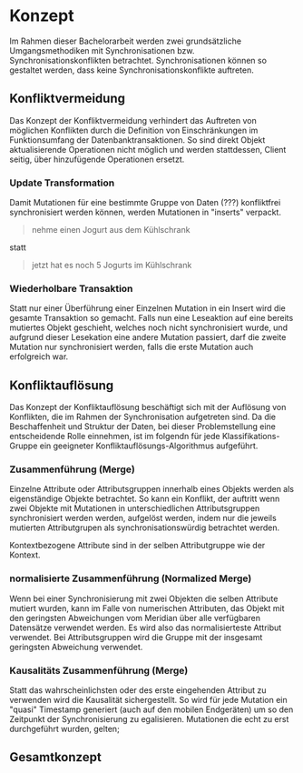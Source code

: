 

# Konzept

<!-- redo -->
Im Rahmen dieser Bachelorarbeit werden zwei grundsätzliche Umgangsmethodiken mit Synchronisationen bzw. Synchronisationskonflikten betrachtet.
Synchronisationen können so gestaltet werden, dass keine Synchronisationskonflikte auftreten.
<!-- 
Verhinderung: beschneidung Funktionsumfang

Auflösung: möglicher Datenverlust
-->


## Konfliktvermeidung
Das Konzept der Konfliktvermeidung verhindert das Auftreten von möglichen Konflikten durch die Definition von Einschränkungen im Funktionsumfang der Datenbanktransaktionen. So sind direkt Objekt aktualisierende Operationen nicht möglich und werden stattdessen, Client seitig, über hinzufügende Operationen ersetzt.

### Update Transformation
<!-- Überfürung von Update in Insert -->
Damit Mutationen für eine bestimmte Gruppe von Daten (???) konfliktfrei synchronisiert werden können, werden Mutationen in "inserts" verpackt.

>nehme einen Jogurt aus dem Kühlschrank

statt

>jetzt hat es noch 5 Jogurts im Kühlschrank


### Wiederholbare Transaktion
<!--  -->
Statt nur einer Überführung einer Einzelnen Mutation in ein Insert wird die gesamte Transaktion so gemacht.
Falls nun eine Leseaktion auf eine bereits mutiertes Objekt geschieht, welches noch nicht synchronisiert wurde, und aufgrund dieser Lesekation eine andere Mutation passiert, darf die zweite Mutation nur synchronisiert werden, falls die erste Mutation auch erfolgreich war.


## Konfliktauflösung
Das Konzept der Konfliktauflösung beschäftigt sich mit der Auflösung von Konflikten, die im Rahmen der Synchronisation aufgetreten sind. 
Da die Beschaffenheit und Struktur der Daten, bei dieser Problemstellung eine entscheidende Rolle einnehmen, ist im folgendn für jede Klassifikations-Gruppe ein geeigneter Konfliktauflösungs-Algorithmus aufgeführt.


### Zusammenführung (Merge)
<!-- Manueller Merge -->
Einzelne Attribute oder Attributsgruppen innerhalb eines Objekts werden als eigenständige Objekte betrachtet. So kann ein Konflikt, der auftritt wenn zwei Objekte mit Mutationen in unterschiedlichen Attributsgruppen synchronisiert werden werden, aufgelöst werden, indem nur die jeweils mutierten Attributgrupen als synchronisationswürdig betrachtet werden.

Kontextbezogene Attribute sind in der selben Attributgruppe wie der Kontext.

### normalisierte Zusammenführung (Normalized Merge)
<!-- Maschineller Merge (wahrscheinlichste Lösung) -->
Wenn bei einer Synchronisierung mit zwei Objekten die selben Attribute mutiert wurden, kann im Falle von numerischen Attributen, das Objekt mit den geringsten Abweichungen vom Meridian über alle verfügbaren Datensätze verwendet werden. Es wird also das normalisierteste Attribut verwendet.
Bei Attributsgruppen wird die Gruppe mit der insgesamt geringsten Abweichung verwendet.


### Kausalitäts Zusammenführung (Merge)
<!-- Vector-Timestamp & neueste Version gewinnt-->
Statt das wahrscheinlichsten oder des erste eingehenden Attribut zu verwenden wird die Kausalität sichergestellt. So wird für jede Mutation ein "quasi" Timestamp generiert (auch auf den mobilen Endgeräten) um so den Zeitpunkt der Synchronisierung zu egalisieren. Mutationen die echt zu erst durchgeführt wurden, gelten;


## Gesamtkonzept